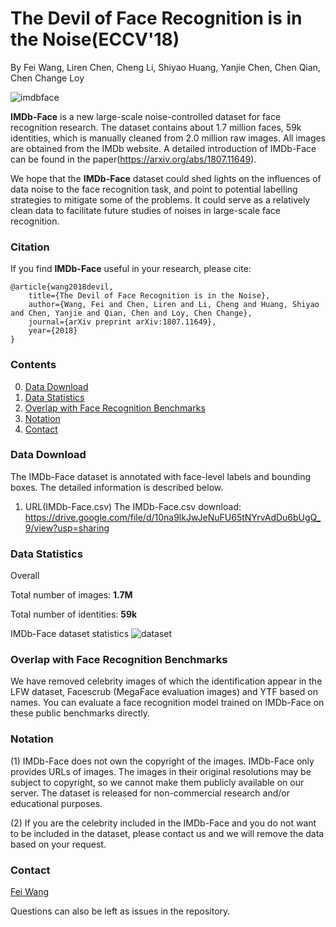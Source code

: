 # The Devil of Face Recognition is in the Noise(ECCV'18)
By Fei Wang, Liren Chen, Cheng Li, Shiyao Huang, Yanjie Chen, Chen Qian, Chen Change Loy

![imdbface](https://github.com/fwang91/IMDb-Face/blob/master/imdb-face.png)

**IMDb-Face** is a new large-scale noise-controlled dataset for face recognition research. The dataset contains about 1.7 million faces, 59k identities, which is manually cleaned from 2.0 million raw images. All images are obtained from the IMDb website. A detailed introduction of IMDb-Face can be found in the paper(https://arxiv.org/abs/1807.11649).

We hope that the **IMDb-Face** dataset could shed lights on the influences of data noise to the face recognition task, and point to potential labelling strategies to mitigate some of the problems. It could serve as a relatively clean data to facilitate future studies of noises in large-scale face recognition.

### Citation
If you find **IMDb-Face** useful in your research, please cite:

	@article{wang2018devil,
  		title={The Devil of Face Recognition is in the Noise},
  		author={Wang, Fei and Chen, Liren and Li, Cheng and Huang, Shiyao and Chen, Yanjie and Qian, Chen and Loy, Chen Change},
  		journal={arXiv preprint arXiv:1807.11649},
  		year={2018}
    }

### Contents
0. [Data Download](#data-download)
0. [Data Statistics](#data-statistics)
0. [Overlap with Face Recognition Benchmarks](#Overlap-with-Face-Recognition-Benchmarks)
0. [Notation](#Notation)
0. [Contact](#Contact)

### Data Download
The IMDb-Face dataset is annotated with face-level labels and bounding boxes. The detailed information is described below.
1. URL(IMDb-Face.csv)
The IMDb-Face.csv download: https://drive.google.com/file/d/10na9lkJwJeNuFU65tNYrvAdDu6bUgQ_9/view?usp=sharing

### Data Statistics
Overall

Total number of images: **1.7M**

Total number of identities: **59k**

IMDb-Face dataset statistics 
![dataset](https://github.com/fwang91/IMDb-Face/blob/master/dataset_statistics/dataset_statistics.png)

### Overlap with Face Recognition Benchmarks
We have removed celebrity images of which the identification appear in the LFW dataset, Facescrub (MegaFace evaluation images) and YTF based on names. You can evaluate a face recognition model trained on IMDb-Face on these public benchmarks directly. 

### Notation
(1) IMDb-Face does not own the copyright of the images. IMDb-Face only provides URLs of images. The images in their original resolutions may be subject to copyright, so we cannot make them publicly available on our server. The dataset is released for non-commercial research and/or educational purposes. 

(2) If you are the celebrity included in the IMDb-Face and you do not want to be included in the dataset, please contact us and we will remove the data based on your request.

### Contact
[Fei Wang](wangfei@sensetime.com)

Questions can also be left as issues in the repository. 
